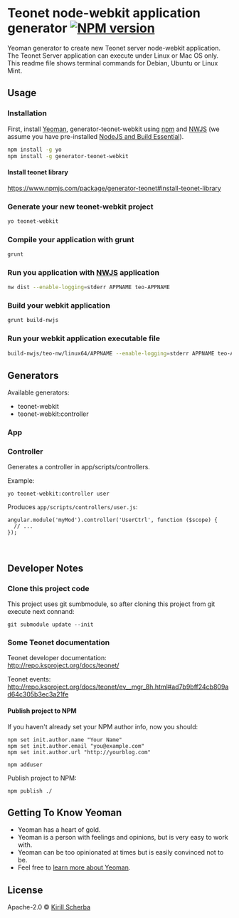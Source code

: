 # Teonet node-webkit application generator [![NPM version][npm-image]][npm-url] 

Yeoman generator to create new Teonet server node-webkit application. The 
Teonet Server application can execute under Linux or Mac OS only. This readme 
file shows terminal commands for Debian, Ubuntu or Linux Mint.

## Usage

### Installation

First, install [Yeoman](http://yeoman.io), generator-teonet-webkit using [npm](https://www.npmjs.com/) 
and [NWJS](http://nwjs.io/) 
(we assume you have pre-installed [NodeJS and Build Essential](https://www.npmjs.com/package/generator-teonet-node#dependences)).

```bash
npm install -g yo
npm install -g generator-teonet-webkit
```

#### Install teonet library

https://www.npmjs.com/package/generator-teonet#install-teonet-library


### Generate your new teonet-webkit project

```bash
yo teonet-webkit
```

### Compile your application with grunt

```bash
grunt
```

### Run you application with [NWJS](http://nwjs.io/) application

```bash
nw dist --enable-logging=stderr APPNAME teo-APPNAME
```

### Build your webkit application

```bash
grunt build-nwjs
```

### Run your webkit application executable file

```bash
build-nwjs/teo-nw/linux64/APPNAME --enable-logging=stderr APPNAME teo-APPNAME
```

## Generators

Available generators:

 * teonet-webkit
 * teonet-webkit:controller

### App

### Controller

Generates a controller in app/scripts/controllers.

Example:

    yo teonet-webkit:controller user

Produces `app/scripts/controllers/user.js`:

    angular.module('myMod').controller('UserCtrl', function ($scope) {
      // ...
    });

<br>

## Developer Notes

### Clone this project code

This project uses git sumbmodule, so after cloning this project from git 
execute next connand:

    git submodule update --init

### Some Teonet documentation
  
Teonet developer documentation:  
http://repo.ksproject.org/docs/teonet/
  
Teonet events:  
http://repo.ksproject.org/docs/teonet/ev__mgr_8h.html#ad7b9bff24cb809ad64c305b3ec3a21fe


#### Publish project to NPM

If you haven't already set your NPM author info, now you should:

    npm set init.author.name "Your Name"
    npm set init.author.email "you@example.com"
    npm set init.author.url "http://yourblog.com"
    
    npm adduser

Publish project to NPM:

    npm publish ./


## Getting To Know Yeoman

 * Yeoman has a heart of gold.
 * Yeoman is a person with feelings and opinions, but is very easy to work with.
 * Yeoman can be too opinionated at times but is easily convinced not to be.
 * Feel free to [learn more about Yeoman](http://yeoman.io/).

## License

Apache-2.0 © [Kirill Scherba](https://gitlab.ksproject.org)


[npm-image]: https://badge.fury.io/js/generator-teonet-webkit.svg
[npm-url]: https://npmjs.org/package/generator-teonet-webkit
[travis-image]: https://travis-ci.org//generator-teonet-webkit.svg?branch=master
[travis-url]: https://travis-ci.org//generator-teonet-webkit
[daviddm-image]: https://david-dm.org//generator-teonet-webkit.svg?theme=shields.io
[daviddm-url]: https://david-dm.org//generator-teonet-webkit
[coveralls-image]: https://coveralls.io/repos//generator-teonet-webkit/badge.svg
[coveralls-url]: https://coveralls.io/r//generator-teonet-webkit
